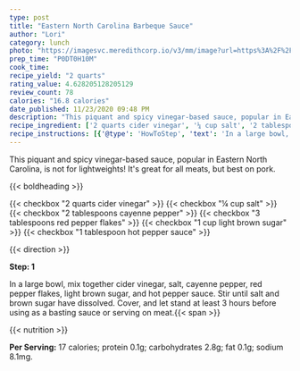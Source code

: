 ```yaml
---
type: post
title: "Eastern North Carolina Barbeque Sauce"
author: "Lori"
category: lunch
photo: "https://imagesvc.meredithcorp.io/v3/mm/image?url=https%3A%2F%2Fimages.media-allrecipes.com%2Fuserphotos%2F925728.jpg"
prep_time: "P0DT0H10M"
cook_time: 
recipe_yield: "2 quarts"
rating_value: 4.628205128205129
review_count: 78
calories: "16.8 calories"
date_published: 11/23/2020 09:48 PM
description: "This piquant and spicy vinegar-based sauce, popular in Eastern North Carolina, is not for lightweights! It's great for all meats, but best on pork."
recipe_ingredient: ['2 quarts cider vinegar', '¼ cup salt', '2 tablespoons cayenne pepper', '3 tablespoons red pepper flakes', '1 cup light brown sugar', '1 tablespoon hot pepper sauce']
recipe_instructions: [{'@type': 'HowToStep', 'text': 'In a large bowl, mix together cider vinegar, salt, cayenne pepper, red pepper flakes, light brown sugar, and hot pepper sauce. Stir until salt and brown sugar have dissolved. Cover, and let stand at least 3 hours before using as a basting sauce or serving on meat.\n'}]
---
```


This piquant and spicy vinegar-based sauce, popular in Eastern North Carolina, is not for lightweights! It's great for all meats, but best on pork. 

{{< boldheading >}}

{{< checkbox "2 quarts cider vinegar" >}}
{{< checkbox "¼ cup salt" >}}
{{< checkbox "2 tablespoons cayenne pepper" >}}
{{< checkbox "3 tablespoons red pepper flakes" >}}
{{< checkbox "1 cup light brown sugar" >}}
{{< checkbox "1 tablespoon hot pepper sauce" >}}


{{< direction >}}

**Step: 1**

In a large bowl, mix together cider vinegar, salt, cayenne pepper, red pepper flakes, light brown sugar, and hot pepper sauce. Stir until salt and brown sugar have dissolved. Cover, and let stand at least 3 hours before using as a basting sauce or serving on meat.{{< span >}}

{{< nutrition >}}

**Per Serving:** 17 calories; protein 0.1g; carbohydrates 2.8g; fat 0.1g; sodium 8.1mg.
